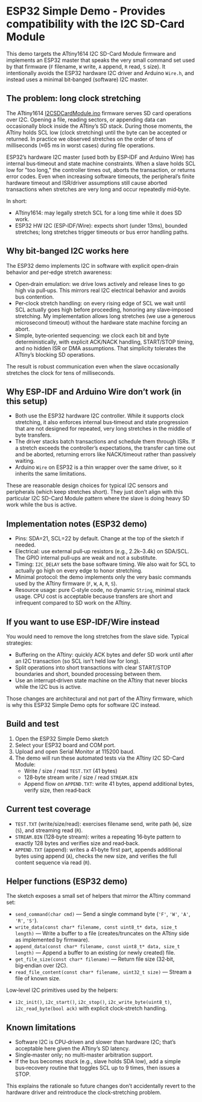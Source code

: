 # ESP32 Simple Demo - Provides compatibility with the I2C SD-Card Module

This demo targets the ATtiny1614 I2C SD-Card Module firmware and implements an ESP32 master that speaks the very small command set used by that firmware (`F` filename, `W` write, `A` append, `R` read, `S` size). It intentionally avoids the ESP32 hardware I2C driver and Arduino `Wire.h`, and instead uses a minimal bit‑banged (software) I2C master.

## The problem: long clock stretching
The ATtiny1614 [I2CSDCardModule.ino](https://github.com/technoblogy/i2c-sd-card-module/blob/main/I2CSDCardModule.ino) firmware serves SD card operations over I2C. Opening a file, reading sectors, or appending data can occasionally block inside the ATtiny’s SD stack. During those moments, the ATtiny holds SCL low (clock stretching) until the byte can be accepted or returned. In practice we observed stretches on the order of tens of milliseconds (≈65 ms in worst cases) during file operations.

ESP32’s hardware I2C master (used both by ESP‑IDF and Arduino Wire) has internal bus‑timeout and state machine constraints. When a slave holds SCL low for "too long," the controller times out, aborts the transaction, or returns error codes. Even when increasing software timeouts, the peripheral’s finite hardware timeout and ISR/driver assumptions still cause aborted transactions when stretches are very long and occur repeatedly mid‑byte.

In short:
- ATtiny1614: may legally stretch SCL for a long time while it does SD work.
- ESP32 HW I2C (ESP‑IDF/Wire): expects short (under 13ms), bounded stretches; long stretches trigger timeouts or bus error handling paths.

## Why bit‑banged I2C works here
The ESP32 demo implements I2C in software with explicit open‑drain behavior and per‑edge stretch awareness:
- Open‑drain emulation: we drive lows actively and release lines to go high via pull‑ups. This mirrors real I2C electrical behavior and avoids bus contention.
- Per‑clock stretch handling: on every rising edge of SCL we wait until SCL actually goes high before proceeding, honoring any slave‑imposed stretching. My implementation allows long stretches (we use a generous microsecond timeout) without the hardware state machine forcing an abort.
- Simple, byte‑oriented sequencing: we clock each bit and byte deterministically, with explicit ACK/NACK handling, START/STOP timing, and no hidden ISR or DMA assumptions. That simplicity tolerates the ATtiny’s blocking SD operations.

The result is robust communication even when the slave occasionally stretches the clock for tens of milliseconds.

## Why ESP‑IDF and Arduino Wire don’t work (in this setup)
- Both use the ESP32 hardware I2C controller. While it supports clock stretching, it also enforces internal bus‑timeout and state progression that are not designed for repeated, very long stretches in the middle of byte transfers.
- The driver stacks batch transactions and schedule them through ISRs. If a stretch exceeds the controller’s expectations, the transfer can time out and be aborted, returning errors like NACK/timeout rather than passively waiting.
- Arduino `Wire` on ESP32 is a thin wrapper over the same driver, so it inherits the same limitations.

These are reasonable design choices for typical I2C sensors and peripherals (which keep stretches short). They just don’t align with this particular I2C SD-Card Module pattern where the slave is doing heavy SD work while the bus is active.

## Implementation notes (ESP32 demo)
- Pins: SDA=21, SCL=22 by default. Change at the top of the sketch if needed.
- Electrical: use external pull‑up resistors (e.g., 2.2k–3.4k) on SDA/SCL. The GPIO internal pull‑ups are weak and not a substitute.
- Timing: `I2C_DELAY` sets the base software timing. We also wait for SCL to actually go high on every edge to honor stretching.
- Minimal protocol: the demo implements only the very basic commands used by the ATtiny firmware (`F`, `W`, `A`, `R`, `S`).
- Resource usage: pure C‑style code, no dynamic `String`, minimal stack usage. CPU cost is acceptable because transfers are short and infrequent compared to SD work on the ATtiny.

## If you want to use ESP‑IDF/Wire instead
You would need to remove the long stretches from the slave side. Typical strategies:
- Buffering on the ATtiny: quickly ACK bytes and defer SD work until after an I2C transaction (so SCL isn’t held low for long).
- Split operations into short transactions with clear START/STOP boundaries and short, bounded processing between them.
- Use an interrupt‑driven state machine on the ATtiny that never blocks while the I2C bus is active.

Those changes are architectural and not part of the ATtiny firmware, which is why this ESP32 Simple Demo opts for software I2C instead.

## Build and test
1. Open the ESP32 Simple Demo sketch
2. Select your ESP32 board and COM port.
3. Upload and open Serial Monitor at 115200 baud.
4. The demo will run these automated tests via the ATtiny I2C SD-Card Module:
   - Write / size / read `TEST.TXT` (41 bytes)
   - 128‑byte stream write / size / read `STREAM.BIN`
   - Append flow on `APPEND.TXT`: write 41 bytes, append additional bytes, verify size, then read‑back

## Current test coverage
- `TEST.TXT` (write/size/read): exercises filename send, write path (`W`), size (`S`), and streaming read (`R`).
- `STREAM.BIN` (128‑byte stream): writes a repeating 16‑byte pattern to exactly 128 bytes and verifies size and read‑back.
- `APPEND.TXT` (append): writes a 41‑byte first part, appends additional bytes using append (`A`), checks the new size, and verifies the full content sequence via read (`R`).

## Helper functions (ESP32 demo)
The sketch exposes a small set of helpers that mirror the ATtiny command set:
- `send_command(char cmd)` — Send a single command byte (`'F'`, `'W'`, `'A'`, `'R'`, `'S'`).
- `write_data(const char* filename, const uint8_t* data, size_t length)` — Write a buffer to a file (creates/truncates on the ATtiny side as implemented by firmware).
- `append_data(const char* filename, const uint8_t* data, size_t length)` — Append a buffer to an existing (or newly created) file.
- `get_file_size(const char* filename)` — Return file size (32‑bit, big‑endian over I2C).
- `read_file_content(const char* filename, uint32_t size)` — Stream a file of known size.

Low‑level I2C primitives used by the helpers:
- `i2c_init()`, `i2c_start()`, `i2c_stop()`, `i2c_write_byte(uint8_t)`, `i2c_read_byte(bool ack)` with explicit clock‑stretch handling.

## Known limitations
- Software I2C is CPU‑driven and slower than hardware I2C; that’s acceptable here given the ATtiny’s SD latency.
- Single‑master only; no multi‑master arbitration support.
- If the bus becomes stuck (e.g., slave holds SDA low), add a simple bus‑recovery routine that toggles SCL up to 9 times, then issues a STOP.

This explains the rationale so future changes don’t accidentally revert to the hardware driver and reintroduce the clock‑stretching problem.